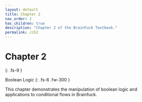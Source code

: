 ```yaml
---
layout: default
title: Chapter 2
nav_order: 2
has_children: true
description: "Chapter 2 of the BrainFuck Textbook."
permalink: /ch2
---
```


# Chapter 2
{: .fs-9 }

Boolean Logic
{: .fs-6 .fw-300 }

This chapter demonstrates the manipulation of boolean logic and applications to conditional flows in Brainfuck.
